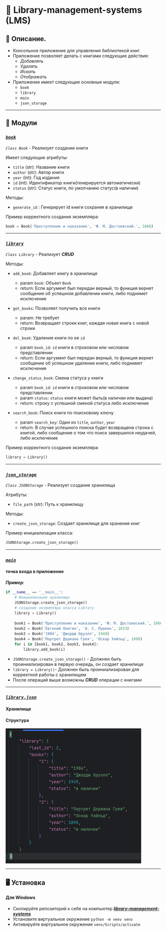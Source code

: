 # 📖 Library-management-systems (LMS)

## 🍂 Описание.

* Консольное приложение для управления библиотекой книг. 
* Приложение  позволяет делать с книгами следующие действия:
    - *Добавлять*
    - *Удалять*
    - *Искать*
    - *Отображать* 
* Приложение имеет следующие  основные модули:
    - `book` 
    - `library`
    - `main`
    - `json_storage`

***

## 🦋 Модули 

###  [***`book`***](https://github.com/yakhovets-o/library-management-systems/blob/main/book.py)

*`Class Book`* -  Реализует создание книги 

Имеет следующие атрибуты:
* `title` (str): Название книги
* `author` (str): Автор книги
* `year` (int): Год издания
* `id` (int): Идентификатор книги(генерируется автоматически)
* `status` (str): Cтатус книги, по умолчанию статус(в наличии)

Методы:
* `generate_id` : Генерирует id книги сохраняя в хранилище

Пример корректного создания экземпляра:

```python
book = Book('Преступление и наказание', 'Ф. М. Достоевский.', 1866)
```

***
###  [***`library`***](https://github.com/yakhovets-o/library-management-systems/blob/main/library.py)

*`Class Library`* -  Реализует ***CRUD***

Методы:
* `add_book`: Добавляет книгу в хранилище 
    * param `book`: Объект `Book`
    * return: Если аргумент был передан верный, то функция вернет сообщение об успешном добавлении книги, либо поднимет исключение

* `get_books`: Позволяет получить все книги
    * param: Не требует
    * return: Возвращает строки книг, каждая новая книга с новой строки 

* `del_book`: Удаление книги по ее `id`
    * param `book_id`: `id` книги в строковом или числовом представлении
    * return:  Если аргумент был передан верный, то функция вернет сообщение об успешном удалении книги, либо поднимет исключение

* `change_status_book`: Смена статуса у книги
    * param `book_id`: `id` книги в строковом или числовом представлении
    * param `status`: `status` книги может быть(в наличии или выдана)
    * return: строку с успешной сменой статуса либо исключение

* `search_book`: Поиск книги по поисковому ключу
    * param `search_key`: Один из `title`, `author`, `year`
    * return: В случае успешного поиска будет возвращена строка с книгой,
    либо сообщение о том что поиск завершился неудачей, либо исключение

Пример корректного создания экземпляра:
```python
library = Library()
```

***

### [***`json_storage`***](https://github.com/yakhovets-o/library-management-systems/blob/main/json_storage.py)

*`Class JSONStorage`* -  Реализует создание хранилища

Атрибуты:
* `file_path` (str): Путь к хранилищу

Методы:
* `create_json_storage`: Создает хранилище для хранения книг

Пример инициализации класса:
```python 
JSONStorage.create_json_storage() 
```

***

### [***`main`***](https://github.com/yakhovets-o/library-management-systems/blob/main/main.py)

#### точка входа в приложение

***Пример***:
```python
if __name__ == '__main__':
    # Инициализация хранилища
    JSONStorage.create_json_storage()
    # создание экземпляра класса Library
    library = Library()

    book1 = Book('Преступление и наказание', 'Ф. М. Достоевский.', 1866)
    book2 = Book('Евгений Онегин', 'А. С. Пушкин', 1833)
    book3 = Book('1984', 'Джордж Оруэлл', 1949)
    book4 = Book('Портрет Дориана Грея', 'Оскар Уайльд', 1890)
    for i in [book1, book2, book3, book4]:
        library.add_book(i)
```

* `JSONStorage.create_json_storage()` - Должнен быть проиниализирован в первую очередь, он создает хранилище 
* `library = Library()`-  Должнен быть проиниализирован для корректной работы с хранилищем 
 * После операций выше возможны ***CRUD*** операции с книгами 

***

### [***`library.json`***](https://github.com/yakhovets-o/library-management-systems/blob/main/library.json)

#### Хранилище

#### Структура

![Structure](https://github.com/yakhovets-o/library-management-systems/blob/main/structure.png)

***
## 🖥️ Установка
#### Для Windows
* Скопируйте репозиторий к себе на компьютер [***library-management-systems***]([https://github.com/yakhovets-o/library-management-systems](https://github.com/yakhovets-o/library-management-systems))
* Установите виртуальное окружение  ```python -m venv venv```
* Активируйте виртуальное окружение ```venv/Scripts/activate```
